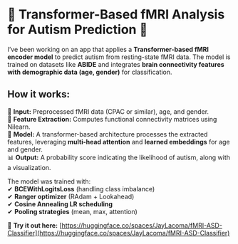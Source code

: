 # 🔬 **Transformer-Based fMRI Analysis for Autism Prediction** 🧠  

I’ve been working on an app that applies a **Transformer-based fMRI encoder model** to predict autism from resting-state fMRI data. The model is trained on datasets like **ABIDE** and integrates **brain connectivity features with demographic data (age, gender)** for classification.  

## **How it works:**  
📡 **Input:** Preprocessed fMRI data (CPAC or similar), age, and gender.  
🔗 **Feature Extraction:** Computes functional connectivity matrices using Nilearn.  
🧠 **Model:** A transformer-based architecture processes the extracted features, leveraging **multi-head attention** and **learned embeddings** for age and gender.  
📊 **Output:** A probability score indicating the likelihood of autism, along with a visualization.  

The model was trained with:  
✔ **BCEWithLogitsLoss** (handling class imbalance)  
✔ **Ranger optimizer** (RAdam + Lookahead)  
✔ **Cosine Annealing LR scheduling**  
✔ **Pooling strategies** (mean, max, attention)  

🔗 **Try it out here:** [https://huggingface.co/spaces/JayLacoma/fMRI-ASD-Classifier](https://huggingface.co/spaces/JayLacoma/fMRI-ASD-Classifier)  

